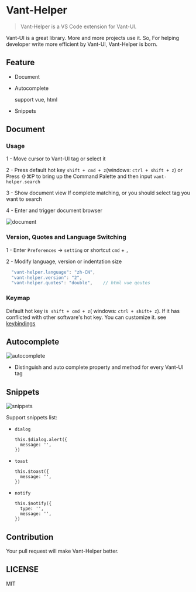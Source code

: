 # Vant-Helper

> Vant-Helper is a VS Code extension for Vant-UI.

Vant-UI is a great library. More and more projects use it. So, For helping developer write more efficient by Vant-UI, Vant-Helper is born.

## Feature

* Document

* Autocomplete

	support vue, html

* Snippets


## Document

### Usage

1 - Move cursor to Vant-UI tag or select it

2 - Press default hot key `shift + cmd + z`(windows: `ctrl + shift + z`) or Press ⇧⌘P to bring up the Command Palette and then input `vant-helper.search`

3 - Show document view If complete matching,
    or you should select tag you want to search

4 - Enter and trigger document browser

![document](https://p3-juejin.byteimg.com/tos-cn-i-k3u1fbpfcp/1f49d1895794453db4354c105e58c04d~tplv-k3u1fbpfcp-watermark.image)

### Version, Quotes and Language Switching

1 - Enter `Preferences` -> `setting` or shortcut `cmd` + `,`

2 - Modify language, version or indentation size
```javascript
  "vant-helper.language": "zh-CN",
  "vant-helper.version": "2",
  "vant-helper.quotes": "double",    // html vue qoutes
```

### Keymap

Default hot key is  `shift + cmd + z`( windows: `ctrl + shift+ z`). If it has conflicted with other software's hot key. You can customize it. see [keybindings](https://code.visualstudio.com/docs/getstarted/keybindings#_keyboard-shortcuts-editor)


## Autocomplete

![autocomplete](https://p9-juejin.byteimg.com/tos-cn-i-k3u1fbpfcp/83df636a3f6d4862ae81d096aaf892d9~tplv-k3u1fbpfcp-watermark.image)

* Distinguish and auto complete property and method for every Vant-UI tag


## Snippets

![snippets](https://p9-juejin.byteimg.com/tos-cn-i-k3u1fbpfcp/d7d066d581bd48659b349c8b52867274~tplv-k3u1fbpfcp-watermark.image)

Support snippets list:

* `dialog`

  ```
  this.$dialog.alert({
    message: '',
  })
  ```

* `toast`

  ```
  this.$toast({
    message: '',
  })
  ```

* `notify`

  ```
  this.$notify({
    type: '',
    message: '',
  })
  ```

## Contribution

Your pull request will make Vant-Helper better.

## LICENSE

MIT
